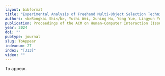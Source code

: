 ```yaml
---
layout: bibformat
title: "Experimental Analysis of Freehand Multi-Object Selection Techniques in Virtual Reality Head-Mounted Displays"
authors: <b>Rongkai Shi</b>, Yushi Wei, Xuning Hu, Yong Yue, Lingyun Yu, and Hai-Ning Liang
publication: Proceedings of the ACM on Human-Computer Interaction (Issue ISS)
year: 2024
doi: ""
pubtype: journal
slug: ToAppear
indexnum: 27
index: "[J13]"
video: ""
---
```


To appear.


